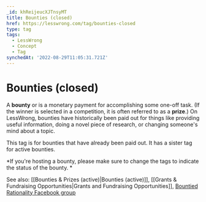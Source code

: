 ```yaml
---
_id: khReijeucXJTnsyMT
title: Bounties (closed)
href: https://lesswrong.com/tag/bounties-closed
type: tag
tags:
  - LessWrong
  - Concept
  - Tag
synchedAt: '2022-08-29T11:05:31.721Z'
---
```

# Bounties (closed)

A **bounty** or is a monetary payment for accomplishing some one-off task. (If the winner is selected in a competition, it is often referred to as a **prize**.) On LessWrong, bounties have historically been paid out for things like providing useful information, doing a novel piece of research, or changing someone's mind about a topic. 

This tag is for bounties that have already been paid out. It has a sister tag for active bounties.  

*If you're hosting a bounty, please make sure to change the tags to indicate the status of the bounty. *

See also: [[Bounties & Prizes (active)|Bounties (active)]], [[Grants & Fundraising Opportunities|Grants and Fundraising Opportunities]], [Bountied Rationality Facebook group](https://www.facebook.com/groups/1781724435404945/)